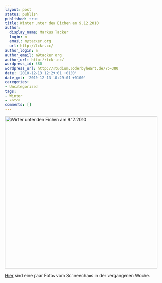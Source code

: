 ```yaml
---
layout: post
status: publish
published: true
title: Winter unter den Eichen am 9.12.2010
author:
  display_name: Markus Tacker
  login: m
  email: m@tacker.org
  url: http://tckr.cc/
author_login: m
author_email: m@tacker.org
author_url: http://tckr.cc/
wordpress_id: 380
wordpress_url: http://studium.coderbyheart.de/?p=380
date: '2010-12-13 12:29:01 +0100'
date_gmt: '2010-12-13 10:29:01 +0100'
categories:
- Uncategorized
tags:
- Winter
- Fotos
comments: []
---
```

<p><a href="http://www.flickr.com/photos/tacker/sets/72157625588811236/"><img src="http://farm6.static.flickr.com/5048/5255675118_d2785775c4_b.jpg" width="500" alt="Winter unter den Eichen am 9.12.2010" /></a></p>
<p><a href="http://www.flickr.com/photos/tacker/sets/72157625588811236/">Hier</a> sind eine paar Fotos vom Schneechaos in der vergangenen Woche.</p>
